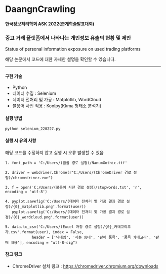 # DaangnCrawling

#### 한국정보처리학회 ASK 2022(춘계학술발표대회) 
### 중고 거래 플랫폼에서 나타나는 개인정보 유출의 현황 및 제안
Status of personal information exposure on used trading platforms

해당 논문에서 코드에 대한 자세한 설명을 확인할 수 있습니다.

---------
#### 구현 기술
* Python
* 데이터 수집 : Selenium
* 데이터 전처리 및 가공 : Matplotlib, WordCloud
* 불용어 사전 적용 : Konlpy(Kkma 형태소 분석기)

#### 실행 방법
<pre><code>python selenium_220227.py</code></pre>

#### 실행 시 유의 사항
해당 코드를 수정하지 않고 실행 시 오류 발생할 수 있음

<pre><code>1. font_path = 'C:/Users/(글꼴 경로 설정)/NanumGothic.ttf'

2. driver = webdriver.Chrome(r"C:/Users/(ChromeDriver 경로 설정)/chromedriver.exe")

3. f = open('C:/Users/(불용어 사전 경로 설정)/stopwords.txt', 'r', encoding = 'utf-8')

4. pyplot.savefig('C:/Users/(데이터 전처리 및 가공 결과 경로 설정)/{0}_matplotlib.png'.format(user))
   pyplot.savefig('C:/Users/(데이터 전처리 및 가공 결과 경로 설정)/{0}_wordcloud.png'.format(user))
   
5. data.to_csv('C:/Users/(Excel 저장 경로 설정)/{0}_카테고리추가.csv'.format(user), index = False,
            header = ['닉네임', '사는 동네', '판매 품목', '품목 카테고리', '판매 내용'], encoding = "utf-8-sig")</code></pre>

#### 참고 링크    
* ChromeDriver 설치 링크 : https://chromedriver.chromium.org/downloads
